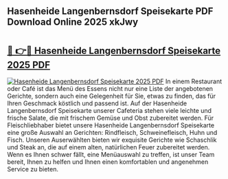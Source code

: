 ## Hasenheide Langenbernsdorf Speisekarte PDF Download Online 2025 xkJwy

# <h2><a href="http://gc8n3e.nevu.top/?p=Hasenheide+Langenbernsdorf+Speisekarte">🔗 👉🔴 Hasenheide Langenbernsdorf Speisekarte 2025 PDF</a></h2>

[![Hasenheide Langenbernsdorf Speisekarte 2025 PDF](https://i.imgur.com/dBaPXMq.png)](http://gc8n3e.nevu.top/?p=Hasenheide+Langenbernsdorf+Speisekarte)
In einem Restaurant oder Café ist das Menü des Essens nicht nur eine Liste der angebotenen Gerichte, sondern auch eine Gelegenheit für Sie, etwas zu finden, das für Ihren Geschmack köstlich und passend ist. Auf der Hasenheide Langenbernsdorf Speisekarte unserer Cafeteria stehen viele leichte und frische Salate, die mit frischem Gemüse und Obst zubereitet werden. Für Fleischliebhaber bietet unsere Hasenheide Langenbernsdorf Speisekarte eine große Auswahl an Gerichten: Rindfleisch, Schweinefleisch, Huhn und Fisch. Unseren Auserwählten bieten wir exquisite Gerichte wie Schaschlik und Steak an, die auf einem alten, natürlichen Feuer zubereitet werden. Wenn es Ihnen schwer fällt, eine Menüauswahl zu treffen, ist unser Team bereit, Ihnen zu helfen und Ihnen einen komfortablen und angenehmen Service zu bieten.

